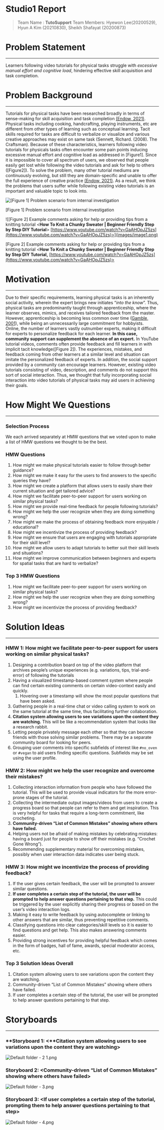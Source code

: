 # Studio1 Report

> Team Name : **TutoSupport**
Team Members: Hyewon Lee(20200529), Hyun A Kim (20210830), Sheikh Shafayat (20200873)
> 

# Problem Statement

---

Learners following video tutorials for physical tasks struggle with *excessive manual effort and cognitive load*, hindering effective skill acquisition and task completion.

# Problem Background

---

Tutorials for physical tasks have been researched broadly in terms of sense-making for skill acquisition and task completion [(Endow, 2021)](https://dl.acm.org/doi/pdf/10.1145/3461778.3462066). Physical tasks including cooking, handcrafting, playing instruments, etc are different from other types of learning such as conceptual learning. Tacit skills required for tasks are difficult to verbalize or visualize and various creative approaches may exist on same task (Sennett, Richard. (2008). The Craftsman). Because of these characteristics, learners following video tutorials for physicals tasks often encounter some pain points inducing excessive manual effort and cognitive load as addressed in [Figure1]. Since it is impossible to cover all spectrum of users, we observed that people easily get lost while following the video tutorials and ask for help to others ([Figure2]). To solve the problem, many other tutorial mediums are continuously evolving, but still they are domain-specific and unable to offer the full experience of creative practice [(Endow, 2021)](https://dl.acm.org/doi/pdf/10.1145/3461778.3462066). As a result, we think the problems that users suffer while following existing video tutorials is an important and valuable topic to look into.

![[Figure 1] Problem scenario from internal investigation](images/image.png)

[Figure 1] Problem scenario from internal investigation

![[Figure 2] Example comments asking for help or providing tips from a knitting tutorial <**How To Knit a Chunky Sweater | Beginner Friendly Step by Step DIY Tutorial**> [https://www.youtube.com/watch?v=GaAHOpJZ5zs](https://www.youtube.com/watch?v=GaAHOpJZ5zs)>](images/image1.png)

[Figure 2] Example comments asking for help or providing tips from a knitting tutorial <**How To Knit a Chunky Sweater | Beginner Friendly Step by Step DIY Tutorial,** [https://www.youtube.com/watch?v=GaAHOpJZ5zs](https://www.youtube.com/watch?v=GaAHOpJZ5zs)>

# Motivation

---

Due to their specific requirements, learning physical tasks is an inherently social activity, wherein the expert brings new initiates “*into the know*”. Thus, physical tasks are predominantly taught through apprenticeship, where the learner observes, mimics, and receives tailored feedback from the master. However, apprenticeship is becoming less common over time ([Gamble, 2001](https://eric.ed.gov/?id=EJ638669)), while being an unnecessarily large commitment for hobbyists. Online, the number of learners vastly outnumber experts, making it difficult for experts to personalize feedback for each learner. **In this case, community support can supplement the absence of an expert.** In YouTube tutorial videos, comments often provide feedback and fill learners in with implicit tacit knowledge([Figure 2]). The experiences, mistakes, and feedback coming from other learners at a similar level and situation can imitate the personalized feedback of experts. In addition, the social support provided by a community can encourage learners. However, existing video tutorials consisting of video, description, and comments do not support this sort of social interaction. Thus, we thought that fully incorporating social interaction into video tutorials of physical tasks may aid users in achieving their goals.

# How Might We Questions

---

### **Selection Process**

We each arrived separately at HMW questions that we voted upon to make a list of HMW questions we thought to be the best.

### **HMW Questions**

1. How might we make physical tutorials easier to follow through better guidance?
2. How might we make it easy for the users to find answers to the specific queries they have? 
3. How might we create a platform that allows users to easily share their current situation and get tailored advice? 
4. How might we facilitate peer-to-peer support for users working on similar physical tasks?
5. How might we provide real-time feedback for people following tutorials? 
6. How might we help the user recognize when they are doing something wrong?  
7. How might we make the process of obtaining feedback more enjoyable / educational? 
8. How might we incentivize the process of providing feedback?
9. How might we ensure that users are engaging with tutorials appropriate for their skill level?
10. How might we allow users to adapt tutorials to better suit their skill levels and situations?
11. How might we improve communication between beginners and experts for spatial tasks that are hard to verbalize?

### **Top 3 HMW Questions**

1. How might we facilitate peer-to-peer support for users working on similar physical tasks?
2. How might we help the user recognize when they are doing something wrong? 
3. How might we incentivize the process of providing feedback?

# Solution Ideas

---

### HMW 1: **How might we facilitate peer-to-peer support for users working on similar physical tasks?**

1. Designing a contribution board on top of the video platform that archives people’s unique experiences (e.g. variations, tips, trial-and-error) of following the tutorials 
2. Having a visualized timestamp-based comment system where people can find certain existing comments on certain video-context easily and quickly.
    1. Hovering over a timestamp will show the most popular questions that have been asked.
3. Gathering people in a real-time chat or video calling system to work on the same tutorial at the same time, thus facilitating further collaboration.
4. **Citation system allowing users to see variations upon the content they are watching.** This will be like a recommendation system that looks like a research rabbit. 
5. Letting people privately message each other so that they can become friends with those solving similar problems. There may be a separate community board for looking for peers.
6. Grouping user comments into specific subfields of interest like `#no_oven` or `#vegan` to aid users finding specific questions. Subfields may be set using the user profile.

### HMW 2: **How might we help the user recognize and overcome their mistakes?**

1. Collecting interaction information from people who have followed the tutorial. This will be used to provide visual indicators for the more error-prone stages of the tutorial.
2. Collecting the intermediate output images/videos from users to create a progress board so that people can refer to them and get inspiration. This is very helpful for tasks that require a long-term commitment, like crocheting. 
3. **Community-driven “List of Common Mistakes” showing where others have failed.**
4. Helping users not be afraid of making mistakes by celebrating mistakes: having a board just for people to show off their mistakes (e.g. “Crochet Gone Wrong”). 
5. Recommending supplementary material for overcoming mistakes, possibly when user interaction data indicates user being stuck.

### HMW 3: **How might we incentivize the process of providing feedback?**

1. If the user gives certain feedback, the user will be prompted to answer similar questions.
2. **If user completes a certain step of the tutorial, the user will be prompted to help answer questions pertaining to that step.** This could be triggered by the user explicitly sharing their progress or based on the user’s video interaction logs.
3. Making it easy to write feedback by using autocomplete or linking to other answers that are similar, thus preventing repetitive comments.
4. Classifying questions into clear categories/skill levels so it is easier to find questions and get help. This also makes answering comments easier.
5. Providing strong incentives for providing helpful feedback which comes in the form of badges, hall of fame, awards, special moderator access, etc.

### **Top 3 Solution Ideas Overall**

1. Citation system allowing users to see variations upon the content they are watching.
2. Community-driven “List of Common Mistakes” showing where others have failed.
3. If user completes a certain step of the tutorial, the user will be prompted to help answer questions pertaining to that step.

# Storyboards

---

### **Storyboard 1: <**Citation system allowing users to see variations upon the content they are watching>

![Default folder - 2 1.png](images/Default_folder_-_2_1.png)

### **Storyboard 2:** <Community-driven “List of Common Mistakes” showing where others have failed>

![Default folder - 3.png](images/Default_folder_-_3.png)

### **Storyboard 3:** <If user completes a certain step of the tutorial, prompting them to help answer questions pertaining to that step>

![Default folder - 4.png](images/Default_folder_-_4.png)